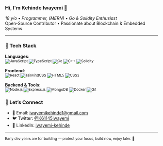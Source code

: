 <h3 align="left">Hi, I'm Kehinde Iwayemi 👋</h3>

<p align="left">
  <em>18 y/o • Programmer, (MERN) • Go & Solidity Enthusiast</em><br/>
  Open-Source Contributor • Passionate about Blockchain & Embedded Systems
</p>


---


### 🧰 Tech Stack

**Languages**:  
<sub>
  ![JavaScript](https://img.shields.io/badge/-JavaScript-111?style=flat&logo=javascript) 
  ![TypeScript](https://img.shields.io/badge/-TypeScript-111?style=flat&logo=typescript) 
  ![Go](https://img.shields.io/badge/-Go-111?style=flat&logo=go) 
  ![C++](https://img.shields.io/badge/-C++-111?style=flat&logo=cplusplus) 
  ![Solidity](https://img.shields.io/badge/-Solidity-111?style=flat&logo=solidity)
</sub>

**Frontend**:  
<sub>
  ![React](https://img.shields.io/badge/-React-111?style=flat&logo=react) 
  ![TailwindCSS](https://img.shields.io/badge/-TailwindCSS-111?style=flat&logo=tailwindcss) 
  ![HTML5](https://img.shields.io/badge/-HTML5-111?style=flat&logo=html5) 
  ![CSS3](https://img.shields.io/badge/-CSS3-111?style=flat&logo=css3)
</sub>

**Backend & Tools**:  
<sub>
  ![Node.js](https://img.shields.io/badge/-Node.js-111?style=flat&logo=node.js) 
  ![Express.js](https://img.shields.io/badge/-Express.js-111?style=flat&logo=express) 
  ![MongoDB](https://img.shields.io/badge/-MongoDB-111?style=flat&logo=mongodb) 
  ![Docker](https://img.shields.io/badge/-Docker-111?style=flat&logo=docker) 
  ![Git](https://img.shields.io/badge/-Git-111?style=flat&logo=git)
</sub>



### 🤝 Let’s Connect

- 📧 Email: [iwayemikehinde1@gmail.com](mailto:iwayemikehinde1@gmail.com)  
- 🐦 Twitter: [@K61145Iwayemi](https://twitter.com/K61145Iwayemi)  
- 💼 LinkedIn: [iwayemi-kehinde](https://www.linkedin.com/in/iwayemi-kehinde/)

---

<sub>Early dev years are for building — protect your focus, build now, enjoy later. 🧠</sub>
